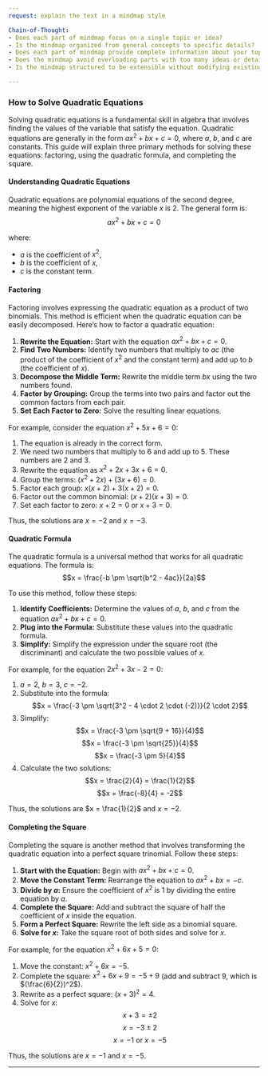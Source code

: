 ```yaml
---
request: explain the text in a mindmap style

Chain-of-Thought:
- Does each part of mindmap focus on a single topic or idea?
- Is the mindmap organized from general concepts to specific details?
- Does each part of mindmap provide complete information about your topic?
- Does the mindmap avoid overloading parts with too many ideas or details?
- Is the mindmap structured to be extensible without modifying existing content?

---
```

### How to Solve Quadratic Equations

Solving quadratic equations is a fundamental skill in algebra that involves finding the values of the variable that satisfy the equation. Quadratic equations are generally in the form $ax^2 + bx + c = 0$, where $a$, $b$, and $c$ are constants. This guide will explain three primary methods for solving these equations: factoring, using the quadratic formula, and completing the square.

#### Understanding Quadratic Equations

Quadratic equations are polynomial equations of the second degree, meaning the highest exponent of the variable $x$ is 2. The general form is:
$$ax^2 + bx + c = 0$$

where:
- $a$ is the coefficient of $x^2$,
- $b$ is the coefficient of $x$,
- $c$ is the constant term.

#### Factoring

Factoring involves expressing the quadratic equation as a product of two binomials. This method is efficient when the quadratic equation can be easily decomposed. Here’s how to factor a quadratic equation:

1. **Rewrite the Equation:** Start with the equation $ax^2 + bx + c = 0$.
2. **Find Two Numbers:** Identify two numbers that multiply to $ac$ (the product of the coefficient of $x^2$ and the constant term) and add up to $b$ (the coefficient of $x$).
3. **Decompose the Middle Term:** Rewrite the middle term $bx$ using the two numbers found.
4. **Factor by Grouping:** Group the terms into two pairs and factor out the common factors from each pair.
5. **Set Each Factor to Zero:** Solve the resulting linear equations.

For example, consider the equation $x^2 + 5x + 6 = 0$:
1. The equation is already in the correct form.
2. We need two numbers that multiply to 6 and add up to 5. These numbers are 2 and 3.
3. Rewrite the equation as $x^2 + 2x + 3x + 6 = 0$.
4. Group the terms: $(x^2 + 2x) + (3x + 6) = 0$.
5. Factor each group: $x(x + 2) + 3(x + 2) = 0$.
6. Factor out the common binomial: $(x + 2)(x + 3) = 0$.
7. Set each factor to zero: $x + 2 = 0$ or $x + 3 = 0$.

Thus, the solutions are $x = -2$ and $x = -3$.

#### Quadratic Formula

The quadratic formula is a universal method that works for all quadratic equations. The formula is:
$$x = \frac{-b \pm \sqrt{b^2 - 4ac}}{2a}$$

To use this method, follow these steps:
1. **Identify Coefficients:** Determine the values of $a$, $b$, and $c$ from the equation $ax^2 + bx + c = 0$.
2. **Plug into the Formula:** Substitute these values into the quadratic formula.
3. **Simplify:** Simplify the expression under the square root (the discriminant) and calculate the two possible values of $x$.

For example, for the equation $2x^2 + 3x - 2 = 0$:
1. $a = 2$, $b = 3$, $c = -2$.
2. Substitute into the formula:
   $$x = \frac{-3 \pm \sqrt{3^2 - 4 \cdot 2 \cdot (-2)}}{2 \cdot 2}$$
3. Simplify:
   $$x = \frac{-3 \pm \sqrt{9 + 16}}{4}$$
   $$x = \frac{-3 \pm \sqrt{25}}{4}$$
   $$x = \frac{-3 \pm 5}{4}$$
4. Calculate the two solutions:
   $$x = \frac{2}{4} = \frac{1}{2}$$
   $$x = \frac{-8}{4} = -2$$

Thus, the solutions are $x = \frac{1}{2}$ and $x = -2$.

#### Completing the Square

Completing the square is another method that involves transforming the quadratic equation into a perfect square trinomial. Follow these steps:

1. **Start with the Equation:** Begin with $ax^2 + bx + c = 0$.
2. **Move the Constant Term:** Rearrange the equation to $ax^2 + bx = -c$.
3. **Divide by $a$:** Ensure the coefficient of $x^2$ is 1 by dividing the entire equation by $a$.
4. **Complete the Square:** Add and subtract the square of half the coefficient of $x$ inside the equation.
5. **Form a Perfect Square:** Rewrite the left side as a binomial square.
6. **Solve for $x$:** Take the square root of both sides and solve for $x$.

For example, for the equation $x^2 + 6x + 5 = 0$:
1. Move the constant: $x^2 + 6x = -5$.
2. Complete the square: $x^2 + 6x + 9 = -5 + 9$ (add and subtract $9$, which is $(\frac{6}{2})^2$).
3. Rewrite as a perfect square: $(x + 3)^2 = 4$.
4. Solve for $x$:
   $$x + 3 = \pm 2$$
   $$x = -3 \pm 2$$
   $$x = -1 \text{ or } x = -5$$

Thus, the solutions are $x = -1$ and $x = -5$.

---
